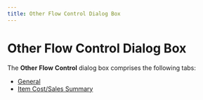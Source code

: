 ```yaml
---
title: Other Flow Control Dialog Box
---
```


# Other Flow Control Dialog Box


The **Other** **Flow** **Control** dialog box comprises the following tabs:

- [General]({{site.bp_baseurl}}/other-flow-control/the-other-flow-control-dialog-box/other_flow_control_general_tab_step_by_step.html)
- [Item Cost/Sales Summary]({{site.bp_baseurl}}/other-flow-control/the-other-flow-control-dialog-box/other_flow_control_item_cost_sales_summary_tab.html)

